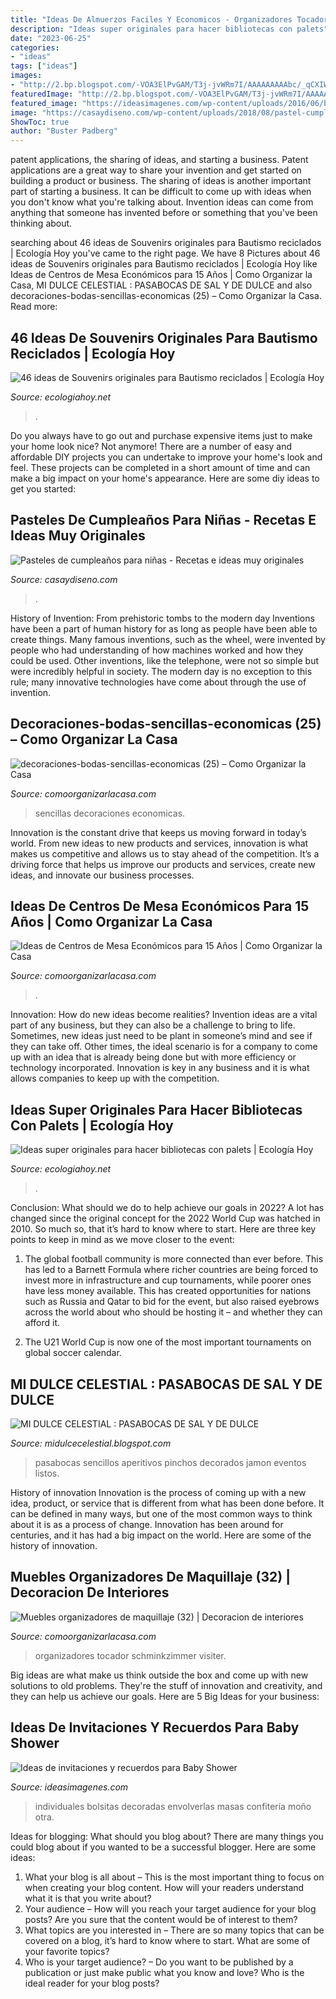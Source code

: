 ```yaml
---
title: "Ideas De Almuerzos Faciles Y Economicos - Organizadores Tocador Schminkzimmer Visiter"
description: "Ideas super originales para hacer bibliotecas con palets"
date: "2023-06-25"
categories:
- "ideas"
tags: ["ideas"]
images:
- "http://2.bp.blogspot.com/-VOA3ElPvGAM/T3j-jvWRm7I/AAAAAAAAAbc/_qCXIWMg9zo/s1600/Pinchos+de+jamon+y+queso+(2).JPG"
featuredImage: "http://2.bp.blogspot.com/-VOA3ElPvGAM/T3j-jvWRm7I/AAAAAAAAAbc/_qCXIWMg9zo/s1600/Pinchos+de+jamon+y+queso+(2).JPG"
featured_image: "https://ideasimagenes.com/wp-content/uploads/2016/06/ba-4.jpg"
image: "https://casaydiseno.com/wp-content/uploads/2018/08/pastel-cumplenaos-nina-opciones-originales.jpeg"
ShowToc: true
author: "Buster Padberg"
---
```



patent applications, the sharing of ideas, and starting a business. Patent applications are a great way to share your invention and get started on building a product or business. The sharing of ideas is another important part of starting a business. It can be difficult to come up with ideas when you don't know what you're talking about. Invention ideas can come from anything that someone has invented before or something that you've been thinking about.

	

		
searching about 46 ideas de Souvenirs originales para Bautismo reciclados | Ecología Hoy you've came to the right page. We have 8 Pictures about 46 ideas de Souvenirs originales para Bautismo reciclados | Ecología Hoy like Ideas de Centros de Mesa Económicos para 15 Años | Como Organizar la Casa, MI DULCE CELESTIAL : PASABOCAS DE SAL Y DE DULCE and also decoraciones-bodas-sencillas-economicas (25) – Como Organizar la Casa. Read more:
		
    
## 46 Ideas De Souvenirs Originales Para Bautismo Reciclados | Ecología Hoy

<img loading=lazy src="https://ecologiahoy.net/wp-content/uploads/2017/01/865da26477869674a7b80297f06b1ffb.jpg" onerror="this.onerror=null;this.src='https://tse3.mm.bing.net/th?id=OIP.hl2iZHeGlnSnuAKX8Gsf-wHaLG&amp;pid=15.1';" alt="46 ideas de Souvenirs originales para Bautismo reciclados | Ecología Hoy">

_Source: ecologiahoy.net_

>. 

	

Do you always have to go out and purchase expensive items just to make your home look nice? Not anymore! There are a number of easy and affordable DIY projects you can undertake to improve your home's look and feel. These projects can be completed in a short amount of time and can make a big impact on your home's appearance. Here are some diy ideas to get you started: 

    
## Pasteles De Cumpleaños Para Niñas - Recetas E Ideas Muy Originales

<img loading=lazy src="https://casaydiseno.com/wp-content/uploads/2018/08/pastel-cumplenaos-nina-opciones-originales.jpeg" onerror="this.onerror=null;this.src='https://tse2.mm.bing.net/th?id=OIP.Jq6lD2LXrn2Xtl1CReMLWQHaLH&amp;pid=15.1';" alt="Pasteles de cumpleaños para niñas - Recetas e ideas muy originales">

_Source: casaydiseno.com_

>. 

	

History of Invention: From prehistoric tombs to the modern day
Inventions have been a part of human history for as long as people have been able to create things. Many famous inventions, such as the wheel, were invented by people who had understanding of how machines worked and how they could be used. Other inventions, like the telephone, were not so simple but were incredibly helpful in society. The modern day is no exception to this rule; many innovative technologies have come about through the use of invention.

    
## Decoraciones-bodas-sencillas-economicas (25) – Como Organizar La Casa

<img loading=lazy src="https://comoorganizarlacasa.com/wp-content/uploads/2017/05/decoraciones-bodas-sencillas-economicas-25.jpg" onerror="this.onerror=null;this.src='https://tse1.mm.bing.net/th?id=OIP.PGs2XJnZwJArcUjUg11SQAHaLH&amp;pid=15.1';" alt="decoraciones-bodas-sencillas-economicas (25) – Como Organizar la Casa">

_Source: comoorganizarlacasa.com_

>sencillas decoraciones economicas. 

	

Innovation is the constant drive that keeps us moving forward in today’s world. From new ideas to new products and services, innovation is what makes us competitive and allows us to stay ahead of the competition. It’s a driving force that helps us improve our products and services, create new ideas, and innovate our business processes.

    
## Ideas De Centros De Mesa Económicos Para 15 Años | Como Organizar La Casa

<img loading=lazy src="https://comoorganizarlacasa.com/wp-content/uploads/2017/09/ideas-de-centros-de-mesa-economicos-para-15-anos-10.jpg" onerror="this.onerror=null;this.src='https://tse4.mm.bing.net/th?id=OIP.OaEpuE6RqdrJl9G7Gd5UfQHaJ3&amp;pid=15.1';" alt="Ideas de Centros de Mesa Económicos para 15 Años | Como Organizar la Casa">

_Source: comoorganizarlacasa.com_

>. 

	

Innovation: How do new ideas become realities?
Invention ideas are a vital part of any business, but they can also be a challenge to bring to life. Sometimes, new ideas just need to be plant in someone’s mind and see if they can take off. Other times, the ideal scenario is for a company to come up with an idea that is already being done but with more efficiency or technology incorporated. Innovation is key in any business and it is what allows companies to keep up with the competition.

    
## Ideas Super Originales Para Hacer Bibliotecas Con Palets | Ecología Hoy

<img loading=lazy src="http://ecologiahoy.net/wp-content/uploads/2016/08/b7cd30d679873f072d1d3d037b26970d.jpg" onerror="this.onerror=null;this.src='https://tse3.mm.bing.net/th?id=OIP.2Yag4sYJwLF3LLKClsqdpAHaJ4&amp;pid=15.1';" alt="Ideas super originales para hacer bibliotecas con palets | Ecología Hoy">

_Source: ecologiahoy.net_

>. 

	

Conclusion: What should we do to help achieve our goals in 2022?
A lot has changed since the original concept for the 2022 World Cup was hatched in 2010. So much so, that it’s hard to know where to start. Here are three key points to keep in mind as we move closer to the event:
1. The global football community is more connected than ever before. This has led to a Barnett Formula where richer countries are being forced to invest more in infrastructure and cup tournaments, while poorer ones have less money available. This has created opportunities for nations such as Russia and Qatar to bid for the event, but also raised eyebrows across the world about who should be hosting it – and whether they can afford it.

2. The U21 World Cup is now one of the most important tournaments on global soccer calendar.

    
## MI DULCE CELESTIAL : PASABOCAS DE SAL Y DE DULCE

<img loading=lazy src="http://2.bp.blogspot.com/-VOA3ElPvGAM/T3j-jvWRm7I/AAAAAAAAAbc/_qCXIWMg9zo/s1600/Pinchos+de+jamon+y+queso+(2).JPG" onerror="this.onerror=null;this.src='https://tse2.mm.bing.net/th?id=OIP.EN_zRz4mZERMiBNlsqvxhgHaFj&amp;pid=15.1';" alt="MI DULCE CELESTIAL : PASABOCAS DE SAL Y DE DULCE">

_Source: midulcecelestial.blogspot.com_

>pasabocas sencillos aperitivos pinchos decorados jamon eventos listos. 

	

History of innovation
Innovation is the process of coming up with a new idea, product, or service that is different from what has been done before. It can be defined in many ways, but one of the most common ways to think about it is as a process of change. Innovation has been around for centuries, and it has had a big impact on the world. Here are some of the history of innovation.

    
## Muebles Organizadores De Maquillaje (32) | Decoracion De Interiores

<img loading=lazy src="http://comoorganizarlacasa.com/wp-content/uploads/2017/02/Muebles-organizadores-de-maquillaje-32.jpg" onerror="this.onerror=null;this.src='https://tse4.mm.bing.net/th?id=OIP.pfIZIdepXLNqcJDb5-2yUgHaHa&amp;pid=15.1';" alt="Muebles organizadores de maquillaje (32) | Decoracion de interiores">

_Source: comoorganizarlacasa.com_

>organizadores tocador schminkzimmer visiter. 

	

Big ideas are what make us think outside the box and come up with new solutions to old problems. They're the stuff of innovation and creativity, and they can help us achieve our goals. Here are 5 Big Ideas for your business: 

    
## Ideas De Invitaciones Y Recuerdos Para Baby Shower

<img loading=lazy src="https://ideasimagenes.com/wp-content/uploads/2016/06/ba-4.jpg" onerror="this.onerror=null;this.src='https://tse4.mm.bing.net/th?id=OIP.113lF19FVQ2crbGbDs8KKgAAAA&amp;pid=15.1';" alt="Ideas de invitaciones y recuerdos para Baby Shower">

_Source: ideasimagenes.com_

>individuales bolsitas decoradas envolverlas masas confitería moño otra. 

	

Ideas for blogging: What should you blog about?
There are many things you could blog about if you wanted to be a successful blogger. Here are some ideas: 
1) What your blog is all about – This is the most important thing to focus on when creating your blog content. How will your readers understand what it is that you write about? 
2) Your audience – How will you reach your target audience for your blog posts? Are you sure that the content would be of interest to them? 
3) What topics are you interested in – There are so many topics that can be covered on a blog, it’s hard to know where to start. What are some of your favorite topics? 
4) Who is your target audience? – Do you want to be published by a publication or just make public what you know and love? Who is the ideal reader for your blog posts?


